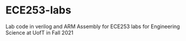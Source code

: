 # ECE253-labs
Lab code in verilog and ARM Assembly for ECE253 labs for Engineering Science at UofT in Fall 2021
